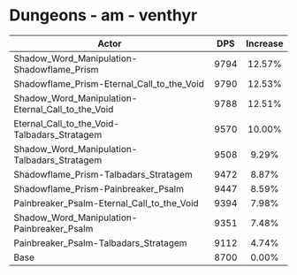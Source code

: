 # Dungeons - am - venthyr
| Actor | DPS | Increase |
|---|:---:|:---:|
|Shadow_Word_Manipulation-Shadowflame_Prism|9794|12.57%|
|Shadowflame_Prism-Eternal_Call_to_the_Void|9790|12.53%|
|Shadow_Word_Manipulation-Eternal_Call_to_the_Void|9788|12.51%|
|Eternal_Call_to_the_Void-Talbadars_Stratagem|9570|10.00%|
|Shadow_Word_Manipulation-Talbadars_Stratagem|9508|9.29%|
|Shadowflame_Prism-Talbadars_Stratagem|9472|8.87%|
|Shadowflame_Prism-Painbreaker_Psalm|9447|8.59%|
|Painbreaker_Psalm-Eternal_Call_to_the_Void|9394|7.98%|
|Shadow_Word_Manipulation-Painbreaker_Psalm|9351|7.48%|
|Painbreaker_Psalm-Talbadars_Stratagem|9112|4.74%|
|Base|8700|0.00%|
